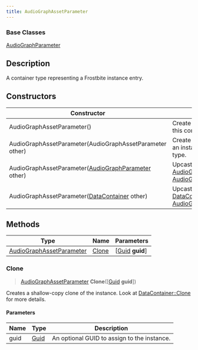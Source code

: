 ```yaml
---
title: AudioGraphAssetParameter
---
```

### Base Classes

[AudioGraphParameter](/vext/ref/fb/audiographparameter/)

## Description

A container type representing a Frostbite instance entry.

## Constructors

| Constructor                                                                         | Description                                                                                                                             |
| ----------------------------------------------------------------------------------- | --------------------------------------------------------------------------------------------------------------------------------------- |
| AudioGraphAssetParameter()                                                          | Create a new instance of this container type.                                                                                           |
| AudioGraphAssetParameter(AudioGraphAssetParameter other)                            | Create a reference copy of an instance of the same type.                                                                                |
| AudioGraphAssetParameter([AudioGraphParameter](/vext/ref/fb/audiographparameter/) other)          | Upcast an instance of type [AudioGraphParameter](/vext/ref/fb/audiographparameter/) to [AudioGraphAssetParameter](/vext/ref/fb/audiographassetparameter/).          |
| AudioGraphAssetParameter([DataContainer](/vext/ref/shared/class/datacontainer) other) | Upcast an instance of type [DataContainer](/vext/ref/shared/class/datacontainer) to [AudioGraphAssetParameter](/vext/ref/fb/audiographassetparameter/). |

## Methods

| Type                                                 | Name            | Parameters                                     |
| ---------------------------------------------------- | --------------- | ---------------------------------------------- |
| [AudioGraphAssetParameter](/vext/ref/fb/audiographassetparameter/) | [Clone](#clone) | \[[Guid](/vext/ref/shared/class/guid) **guid**\] |

### Clone

> [AudioGraphAssetParameter](/vext/ref/fb/audiographassetparameter/) **Clone**(\[[Guid](/vext/ref/shared/class/guid) **guid**\])

Creates a shallow-copy clone of the instance. Look at [DataContainer::Clone](/vext/ref/shared/class/datacontainer#clone) for more details.

#### Parameters

| Name | Type         | Description                                 |
| ---- | ------------ | ------------------------------------------- |
| guid | [Guid](/vext/ref/shared/class/guid/) | An optional GUID to assign to the instance. |
